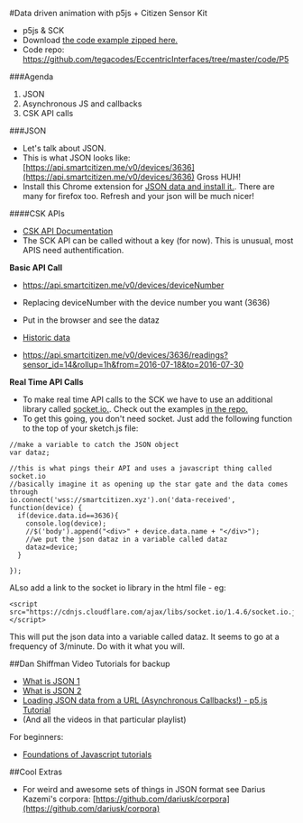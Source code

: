 #Data driven animation with p5js + Citizen Sensor Kit

* p5js & SCK
* Download [the code example zipped here.](https://github.com/tegacodes/EccentricInterfaces/blob/master/code/P5/code-zip.zip)
* Code repo: https://github.com/tegacodes/EccentricInterfaces/tree/master/code/P5

###Agenda
1) JSON  
2) Asynchronous JS and callbacks  
3) CSK API calls  

###JSON

* Let's talk about JSON.
* This is what JSON looks like: [https://api.smartcitizen.me/v0/devices/3636](https://api.smartcitizen.me/v0/devices/3636)
Gross HUH!
* Install this Chrome extension for [JSON data and install it.](https://chrome.google.com/webstore/detail/json-formatter/bcjindcccaagfpapjjmafapmmgkkhgoa). There are many for firefox too. Refresh and your json will be much nicer!

####CSK APIs

* [CSK API Documentation](http://developer.smartcitizen.me/#summary)
* The SCK API can be called without a key (for now). This is unusual, most APIS need authentification.

**Basic API Call**

* https://api.smartcitizen.me/v0/devices/deviceNumber
* Replacing deviceNumber with the device number you want (3636)
* Put in the browser and see the dataz


* [Historic data](http://developer.smartcitizen.me/#get-historical-readings)
* https://api.smartcitizen.me/v0/devices/3636/readings?sensor_id=14&rollup=1h&from=2016-07-18&to=2016-07-30

**Real Time API Calls**

* To make real time API calls to the SCK we have to use an additional library called [socket.io.](http://socket.io/). Check out the examples [in the repo.](https://github.com/tegacodes/EccentricInterfaces/tree/master/code/P5)
* To get this going, you don't need socket. Just add the following function to the top of your sketch.js file:

```
//make a variable to catch the JSON object
var dataz;

//this is what pings their API and uses a javascript thing called socket.io
//basically imagine it as opening up the star gate and the data comes through
io.connect('wss://smartcitizen.xyz').on('data-received', function(device) {
  if(device.data.id==3636){
    console.log(device);
    //$('body').append("<div>" + device.data.name + "</div>");   
    //we put the json dataz in a variable called dataz
    dataz=device;
  }

});

```
ALso add a link to the socket io library in the html file - eg:

```
<script src="https://cdnjs.cloudflare.com/ajax/libs/socket.io/1.4.6/socket.io.js"></script>
```

This will put the json data into a variable called dataz. It seems to go at a frequency of 3/minute. Do with it what you will.


##Dan Shiffman Video Tutorials for backup

* [What is JSON 1](https://www.youtube.com/watch?v=_NFkzw6oFtQ&list=PLRqwX-V7Uu6a-SQiI4RtIwuOrLJGnel0r&index=2)
* [What is JSON 2](https://www.youtube.com/watch?v=_NFkzw6oFtQ&list=PLRqwX-V7Uu6a-SQiI4RtIwuOrLJGnel0r&index=2)
* [Loading JSON data from a URL (Asynchronous Callbacks!) - p5.js Tutorial](https://www.youtube.com/watch?v=6mT3r8Qn1VY)
* (And all the videos in that particular playlist)

For beginners:  

* [Foundations of Javascript tutorials](https://www.youtube.com/playlist?list=PLRqwX-V7Uu6Zy51Q-x9tMWIv9cueOFTFA)

##Cool Extras
* For weird and awesome sets of things in JSON format see Darius Kazemi's corpora: [https://github.com/dariusk/corpora](https://github.com/dariusk/corpora)


